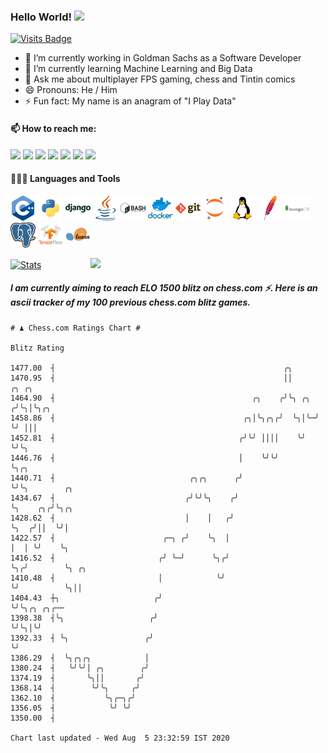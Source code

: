   ### Hello World!  <img src="https://github.com/sciencepal/sciencepal/blob/master/Hi.gif" width="29px">
  [![Visits Badge](https://badges.pufler.dev/visits/sciencepal/sciencepal)](https://badges.pufler.dev/visits/sciencepal/sciencepal)
  
  - 🔭 I’m currently working in Goldman Sachs as a Software Developer
  - 🌱 I’m currently learning Machine Learning and Big Data
  - 💬 Ask me about multiplayer FPS gaming, chess and Tintin comics
  - 😄 Pronouns: He / Him
  - ⚡ Fun fact: My name is an anagram of "I Play Data"
  
  #### 📫 How to reach me:   
  [<img src="https://upload.wikimedia.org/wikipedia/commons/8/83/Steam_icon_logo.svg" width="3.5%"/>](https://steamcommunity.com/id/mongocds/)
  [<img src="https://github.com/sciencepal/sciencepal/blob/master/discord-round.svg" width="3.5%"/>](https://discord.gg/MnUUbHe)
  [<img src="https://img.icons8.com/color/48/000000/twitter.png" width="3.5%"/>](https://twitter.com/sciencepal)
  [<img src="https://img.icons8.com/color/48/000000/linkedin.png" width="3.5%"/>](https://www.linkedin.com/in/adityapal1/)
  [<img src="https://img.icons8.com/fluent/48/000000/facebook-new.png" width="3.5%"/>](https://www.facebook.com/sciencepal/)
  [<img src="https://img.icons8.com/fluent/48/000000/instagram-new.png" width="3.5%"/>](https://www.instagram.com/aditya_sciencepal/)
  <a href="mailto:aditya.pal.science@gmail.com"> <img src="https://img.icons8.com/fluent/48/000000/gmail.png" width="3.5%"/> </a>
  
  #### 👨🏻‍💻 Languages and Tools <br />
  <code><img height="40" src="https://raw.githubusercontent.com/github/explore/80688e429a7d4ef2fca1e82350fe8e3517d3494d/topics/cpp/cpp.png"></code>
  <code><img height="40" src="https://raw.githubusercontent.com/github/explore/80688e429a7d4ef2fca1e82350fe8e3517d3494d/topics/python/python.png"></code>
  <code><img height="40" src="https://raw.githubusercontent.com/github/explore/80688e429a7d4ef2fca1e82350fe8e3517d3494d/topics/django/django.png"></code>
  <code><img height="40" src="https://raw.githubusercontent.com/github/explore/80688e429a7d4ef2fca1e82350fe8e3517d3494d/topics/java/java.png"></code>
  <code><img height="40" src="https://raw.githubusercontent.com/github/explore/80688e429a7d4ef2fca1e82350fe8e3517d3494d/topics/bash/bash.png"></code>
  <code><img height="40" src="https://raw.githubusercontent.com/github/explore/80688e429a7d4ef2fca1e82350fe8e3517d3494d/topics/docker/docker.png"></code>
  <code><img height="40" src="https://raw.githubusercontent.com/github/explore/80688e429a7d4ef2fca1e82350fe8e3517d3494d/topics/git/git.png"></code>
  <code><img height="40" src="https://raw.githubusercontent.com/github/explore/80688e429a7d4ef2fca1e82350fe8e3517d3494d/topics/jupyter-notebook/jupyter-notebook.png"></code>
  <code><img height="40" src="https://raw.githubusercontent.com/github/explore/80688e429a7d4ef2fca1e82350fe8e3517d3494d/topics/linux/linux.png"></code>
  <code><img height="40" src="https://raw.githubusercontent.com/github/explore/80688e429a7d4ef2fca1e82350fe8e3517d3494d/topics/maven/maven.png"></code>
  <code><img height="40" src="https://raw.githubusercontent.com/github/explore/80688e429a7d4ef2fca1e82350fe8e3517d3494d/topics/mongodb/mongodb.png"></code>
  <code><img height="40" src="https://raw.githubusercontent.com/github/explore/80688e429a7d4ef2fca1e82350fe8e3517d3494d/topics/postgresql/postgresql.png"></code>
  <code><img height="40" src="https://raw.githubusercontent.com/github/explore/80688e429a7d4ef2fca1e82350fe8e3517d3494d/topics/tensorflow/tensorflow.png"></code>
  <code><img height="40" src="https://raw.githubusercontent.com/github/explore/80688e429a7d4ef2fca1e82350fe8e3517d3494d/topics/scikit-learn/scikit-learn.png"></code>
  
  [![Stats](https://github-readme-stats.vercel.app/api?username=sciencepal&show_icons=true&theme=radical)](https://github-readme-stats.vercel.app/api?username=sciencepal&show_icons=true&theme=radical)&nbsp; &nbsp; &nbsp; &nbsp; &nbsp; &nbsp; &nbsp; &nbsp; &nbsp; &nbsp; <img src="https://github.com/sciencepal/sciencepal/blob/master/saved.gif" width="195">
  
  ##### I am currently aiming to reach ELO 1500 blitz on chess.com ⚡. Here is an ascii tracker of my 100 previous chess.com blitz games.

  ```
  # ♟︎ Chess.com Ratings Chart #
  
  Blitz Rating

 1477.00  ┤                                                   ╭╮
 1470.95  ┤                                                   ││      ╭╮ ╭╮
 1464.90  ┤                                            ╭╮    ╭╯╰╮ ╭╮ ╭╯╰╮│╰╮╭╮
 1458.86  ┤                                          ╭╮│╰╮╭╮╭╯  ╰╮│╰─╯  ╰╯ │││
 1452.81  ┤                                         ╭╯╰╯ ││││    ╰╯        ╰╯╰╮
 1446.76  ┤                                         │    ╰╯╰╯                 ╰╮╭╮
 1440.71  ┤                              ╭╮╭╮      ╭╯                          ╰╯╰╮        ╭╮
 1434.67  ┤                             ╭╯╰╯╰╮    ╭╯                              ╰╮    ╭╮╭╯╰╮╭╮
 1428.62  ┤                             │    │   ╭╯                                ╰╮  ╭╯││  ╰╯│
 1422.57  ┤                        ╭─╮ ╭╯    ╰╮  │                                  │  │ ╰╯    ╰╮
 1416.52  ┤                       ╭╯ ╰─╯      ╰╮╭╯                                  ╰╮╭╯        ╰╮ ╭╮
 1410.48  ┤                       │            ╰╯                                    ╰╯          ╰╮││
 1404.43  ┼╮                     ╭╯                                                               ╰╯╰╮╭╮ ╭╮╭──
 1398.38  ┤╰╮                   ╭╯                                                                   ╰╯╰╮│╰╯
 1392.33  ┤ ╰╮                 ╭╯                                                                       ╰╯
 1386.29  ┤  ╰╮╭╮╭╮            │
 1380.24  ┤   ╰╯╰╯│ ╭╮        ╭╯
 1374.19  ┤       ╰╮││       ╭╯
 1368.14  ┤        ╰╯╰╮     ╭╯
 1362.10  ┤           ╰╮╭─╮╭╯
 1356.05  ┤            ╰╯ ╰╯
 1350.00  ┤

Chart last updated - Wed Aug  5 23:32:59 IST 2020  
  ```
  
